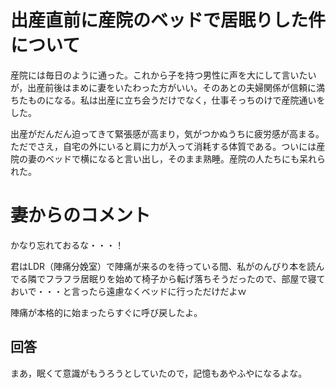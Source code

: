 # 出産直前に産院のベッドで居眠りした件について

産院には毎日のように通った。これから子を持つ男性に声を大にして言いたいが，出産前後はまめに妻をいたわった方がいい。そのあとの夫婦関係が信頼に満ちたものになる。私は出産に立ち会うだけでなく，仕事そっちのけで産院通いをした。

出産がだんだん迫ってきて緊張感が高まり，気がつかぬうちに疲労感が高まる。ただでさえ，自宅の外にいると肩に力が入って消耗する体質である。ついには産院の妻のベッドで横になると言い出し，そのまま熟睡。産院の人たちにも呆れられた。

# 妻からのコメント

かなり忘れておるな・・・！

君はLDR（陣痛分娩室）で陣痛が来るのを待っている間、私がのんびり本を読んでる隣でフラフラ居眠りを始めて椅子から転げ落ちそうだったので、部屋で寝ておいで・・・と言ったら遠慮なくベッドに行っただけだよｗ

陣痛が本格的に始まったらすぐに呼び戻したよ。

## 回答

まあ，眠くて意識がもうろうとしていたので，記憶もあやふやになるよな。

